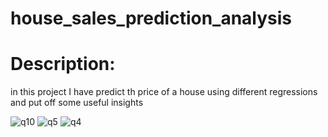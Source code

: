 # house_sales_prediction_analysis

# Description:
in this project I have predict th price of a house using different regressions and put off some useful insights

![q10](https://github.com/yasirsardar99/house_sales_prediction_analysis/assets/64388216/f3d48b82-7c5b-4cee-844d-7d5e509ed432)
![q5](https://github.com/yasirsardar99/house_sales_prediction_analysis/assets/64388216/16980ab8-5559-4b64-8396-8af48168f321)
![q4](https://github.com/yasirsardar99/house_sales_prediction_analysis/assets/64388216/a81e782a-e749-4d9f-9a44-8c6b7496cef7)
